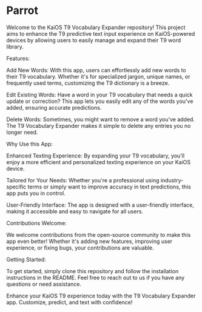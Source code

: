 # Parrot

Welcome to the KaiOS T9 Vocabulary Expander repository! This project aims to enhance the T9 predictive text input experience on KaiOS-powered devices by allowing users to easily manage and expand their T9 word library.

Features:

Add New Words: With this app, users can effortlessly add new words to their T9 vocabulary. Whether it's for specialized jargon, unique names, or frequently used terms, customizing the T9 dictionary is a breeze.

Edit Existing Words: Have a word in your T9 vocabulary that needs a quick update or correction? This app lets you easily edit any of the words you've added, ensuring accurate predictions.

Delete Words: Sometimes, you might want to remove a word you've added. The T9 Vocabulary Expander makes it simple to delete any entries you no longer need.

Why Use this App:

Enhanced Texting Experience: By expanding your T9 vocabulary, you'll enjoy a more efficient and personalized texting experience on your KaiOS device.

Tailored for Your Needs: Whether you're a professional using industry-specific terms or simply want to improve accuracy in text predictions, this app puts you in control.

User-Friendly Interface: The app is designed with a user-friendly interface, making it accessible and easy to navigate for all users.

Contributions Welcome:

We welcome contributions from the open-source community to make this app even better! Whether it's adding new features, improving user experience, or fixing bugs, your contributions are valuable.

Getting Started:

To get started, simply clone this repository and follow the installation instructions in the README. Feel free to reach out to us if you have any questions or need assistance.

Enhance your KaiOS T9 experience today with the T9 Vocabulary Expander app. Customize, predict, and text with confidence!
